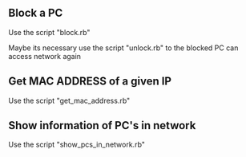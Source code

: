 Block a PC
----------

  Use the script "block.rb"

  Maybe its necessary use the script "unlock.rb" to
the blocked PC can access network again


Get MAC ADDRESS of a given IP
-----------------------------

  Use the script "get\_mac\_address.rb"


Show information of PC's in network
-----------------------------------

  Use the script "show\_pcs\_in\_network.rb"
